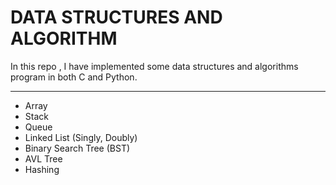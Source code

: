# DATA STRUCTURES AND ALGORITHM

In this repo , I have implemented some data structures and algorithms program in both C and Python.
 
---
* Array
* Stack
* Queue
* Linked List (Singly, Doubly)
* Binary Search Tree (BST)
* AVL Tree
* Hashing


